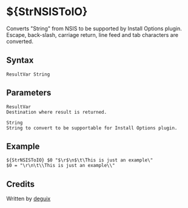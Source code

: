 # ${StrNSISToIO}

Converts "String" from NSIS to be supported by Install Options plugin. Escape, back-slash, carriage return, line feed and tab characters are converted.

## Syntax

    ResultVar String

## Parameters

    ResultVar
    Destination where result is returned.

    String
    String to convert to be supportable for Install Options plugin.

## Example

    ${StrNSISToIO} $0 "$\r$\n$\t\This is just an example\"
    $0 = "\r\n\t\\This is just an example\\"

## Credits

Written by [deguix][1]

[1]: http://nsis.sourceforge.net/User:Deguix
